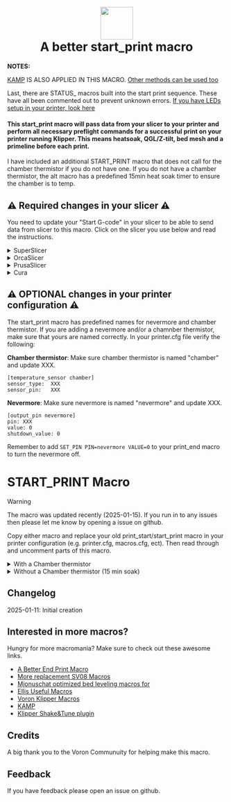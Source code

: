 <h1 align="center">
  <br>
  <img src="img/start.png" width="75""></a>
  <br>
    A better start_print macro
  <br>
</h1>

<b>NOTES:</b>

[KAMP](https://github.com/kyleisah/Klipper-Adaptive-Meshing-Purging) IS ALSO APPLIED IN THIS MACRO. [Other methods can be used too](https://www.printables.com/model/1035759-adaptive-purge-for-any-3d-printer-using-slicer-var)

Last, there are STATUS_ macros built into the start print sequence. These have all been commented out to prevent unknown errors. [If you have LEDs setup in your printer, look here](https://github.com/julianschill/klipper-led_effect)

<h4>This start_print macro will pass data from your slicer to your printer and perform all necessary preflight commands for a successful print on your printer running Klipper. This means heatsoak, QGL/Z-tilt, bed mesh and a primeline before each print.</h4>

<p>I have included an additional START_PRINT macro that does not call for the chamber thermistor if you do not have one. If you do not have a chamber thermistor, the alt macro has a predefined 15min heat soak timer to ensure the chamber is to temp.</p>

## :warning: Required changes in your slicer :warning:
You need to update your "Start G-code" in your slicer to be able to send data from slicer to this macro. Click on the slicer you use below and read the instructions.

<details>
<summary>SuperSlicer</summary>
In Superslicer go to "Printer settings" -> "Custom g-code" -> "Start G-code" and update it to:

```
M104 S0 ; Stops OrcaSlicer from sending temp waits separately
M140 S0
START_PRINT EXTRUDER=[first_layer_temperature] BED=[first_layer_bed_temperature] CHAMBER=[chamber_temperature] MATERIAL=[filament_type]
```
</details>
<details>
<summary>OrcaSlicer</summary>
In OrcaSlicer go to "Printer settings" -> "Machine start g-code" and update it to:

```
M104 S0 ; Stops OrcaSlicer from sending temp waits separately
M140 S0
START_PRINT EXTRUDER=[first_layer_temperature] BED=[first_layer_bed_temperature] CHAMBER=[chamber_temperature] MATERIAL=[filament_type]
```
</details>
<details>
<summary>PrusaSlicer</summary>

In PrusaSlicer go to "Printer settings" -> "Custom g-code" -> "Start G-code" and update it to:

```
M104 S0 ; Stops PrusaSlicer from sending temp waits separately
M140 S0
start_print EXTRUDER=[first_layer_temperature[initial_extruder]] BED=[first_layer_bed_temperature] CHAMBER=[chamber_temperature] MATERIAL=[filament_vendor]
```
</details>
<details>
<summary>Cura</summary>

In Cura go to "Settings" -> "Printer" -> "Manage printers" -> "Machine settings" -> "Start G-code" and update it to:

```
start_print EXTRUDER={material_print_temperature_layer_0} BED={material_bed_temperature_layer_0} CHAMBER={build_volume_temperature} MATERIAL={material_type}
```
</details>

## :warning: OPTIONAL changes in your printer configuration :warning:

The start_print macro has predefined names for nevermore and chamber thermistor. If you are adding a nevermore and/or a chamnber thermistor, make sure that yours are named correctly. In your printer.cfg file verify the following:

**Chamber thermistor**:
Make sure chamber thermistor is named "chamber" and update XXX.

```
[temperature_sensor chamber]
sensor_type:  XXX
sensor_pin:   XXX
```

**Nevermore**:
Make sure nevermore is named "nevermore" and update XXX.

```
[output_pin nevermore]
pin: XXX
value: 0
shutdown_value: 0
```

Remember to add ```SET_PIN PIN=nevermore VALUE=0``` to your print_end macro to turn the nevermore off.

# START_PRINT Macro

> [!WARNING]  
> The macro was updated recently (2025-01-15). If you run in to any issues then please let me know by opening a issue on github.

Copy either macro and replace your old print_start/start_print macro in your printer configuration (e.g. printer.cfg, macros.cfg, ect). Then read through and uncomment parts of this macro.

<details>
<summary>With a Chamber thermistor</summary>
  
```
#####################################################################
#   A better start_print macro
#####################################################################

[gcode_macro START_PRINT]
gcode:
  # This part fetches data from your slicer, such as bed temp, extruder temp, chamber temp, and the size of your printer.
  {% set target_bed = params.BED|int %}
  {% set target_extruder = params.EXTRUDER|int %}
  {% set target_chamber = params.CHAMBER|default("40")|int %}
  {% set x_wait = printer.toolhead.axis_maximum.x|float / 2 %}
  {% set y_wait = printer.toolhead.axis_maximum.y|float / 2 %}

  # Homes the printer, sets absolute positioning, and updates the Stealthburner LEDs.
  #STATUS_HOMING                                                 # Sets SB-LEDs to homing-mode

  {% if printer.toolhead.homed_axes != "xyz" %}
    G28                                                         # Full home (XYZ)
  {% else %}
    G28 Z                                                       # Home only Z if X and Y have been homed
  {% endif %}
                
  G90                                                           # Use absolute/relative coordinates

  M400                                                          # Wait for current moves to finish

  CLEAR_PAUSE

  # Uncomment for bed mesh (1 of 2)
  BED_MESH_CLEAR                                                # Clears old saved bed mesh (if any)

  # Checks if the bed temp is higher than 90C - if so, then trigger a heat soak.
  {% if params.BED|int > 90 %}
    SET_DISPLAY_TEXT MSG="Bed: {target_bed}C"                   # Displays info
    #STATUS_HEATING                                              # Sets SB-LEDs to heating-mode
    M106 S255                                                   # Turns on the PT-fan
    # Uncomment if you have a Nevermore.
    SET_PIN PIN=nevermore VALUE=1                               # Turns on the Nevermore
    G1 X{x_wait} Y{y_wait} Z15 F9000                            # Go to the center of the bed
    M190 S{target_bed}                                          # Sets the target temp for the bed
    SET_DISPLAY_TEXT MSG="Heatsoak: {target_chamber}C"          # Displays info
    TEMPERATURE_WAIT SENSOR="temperature_sensor chamber" MINIMUM={target_chamber}   # Waits for the chamber to reach the desired temp

 # If the bed temp is not over 90c, then handle soak based on material
  {% else %}
    SET_DISPLAY_TEXT MSG="Bed: {target_bed}C"                   # Displays info
    #STATUS_HEATING                                              # Sets SB-leds to heating-mode
    G1 X{x_wait} Y{y_wait} Z15 F9000                            # Go to center of the bed
    M190 S{target_bed}                                          # Sets the target temp for the bed
    
    # Material-based soak times with variant handling
    {% set raw_material = params.MATERIAL|default("PLA")|string|upper %}
    
    # Extract base material type by handling variants
    {% set material = namespace(type="") %}
    {% if "PLA" in raw_material %}
        {% set material.type = "PLA" %}
    {% elif "PETG" in raw_material %}
        {% set material.type = "PETG" %}
    {% elif "TPU" in raw_material or "TPE" in raw_material %}
        {% set material.type = "TPU" %}
    {% elif "PVA" in raw_material %}
        {% set material.type = "PVA" %}
    {% elif "HIPS" in raw_material %}
        {% set material.type = "HIPS" %}
    {% else %}
        {% set material.type = raw_material %}
    {% endif %}

    # Define soak times
    {% set soak_time = {
        "PLA": 180000,    # 3 minutes - Standard PLA soak time
        "PETG": 240000,   # 4 minutes - PETG needs slightly longer to stabilize
        "TPU": 180000,    # 3 minutes - TPU/TPE materials
        "PVA": 180000,    # 3 minutes - Support material, similar to PLA
        "HIPS": 240000    # 4 minutes - When used as support/primary under 90C
    }[material.type]|default(300000) %}    # Default to 5 minutes if material not found
    
    SET_DISPLAY_TEXT MSG="Soak: {soak_time/60000|int}min ({raw_material})"
    G4 P{soak_time}
  {% endif %}

  #   # Comment out for Trident (Z_TILT_ADJUST)
  # {% if 'z_tilt' in printer and not printer.z_tilt.applied %}
  #   #STATUS_LEVELING                                            # Sets SB-LEDs to leveling-mode
  #   SET_DISPLAY_TEXT MSG="Z-tilt adjust"                       # Displays info
  #   Z_TILT_ADJUST                                              # Levels the buildplate via z_tilt_adjust
  #   G28 Z                                                      # Homes Z again after z_tilt_adjust
  # {% endif %}

  # Uncomment for V2 (Quad gantry level AKA QGL)
  #{% if printer.quad_gantry_level.applied == False %}
  #  #STATUS_LEVELING                                             # Sets SB-LEDs to leveling-mode
  #  SET_DISPLAY_TEXT MSG="QGL"                                  # Displays info
  #  QUAD_GANTRY_LEVEL                                           # Levels the gantry
  #  #STATUS_HOMING                                               # Sets SB-LEDs to homing-mode
  #  G28 Z                                                       # Homes Z again after QGL
  #{% endif %}

  # Heating the nozzle to 150C. This helps with getting a correct Z-home
  #STATUS_HEATING                                                # Sets SB-LEDs to heating-mode
  SET_DISPLAY_TEXT MSG="Hotend: 150C"                           # Displays info
  M109 S150                                                     # Heats the nozzle to 150C

  #STATUS_CLEANING                                               # Sets SB-LEDs to cleaning-mode
  CLEAN_NOZZLE EXTRUDER={target_extruder}                       # See: https://github.com/ss1gohan13/SV08-Replacement-Macros/blob/main/macros/macro.cfg

  SMART_PARK                                                    # Parks the toolhead neat the beginning of the print

  # Uncomment for bed mesh (2 of 2)
  #STATUS_MESHING                                                # Sets SB-LEDs to bed mesh-mode
  SET_DISPLAY_TEXT MSG="Bed mesh"                               # Displays info
  BED_MESH_CALIBRATE ADAPTIVE=1                                # Starts bed mesh

  M400                                                          # Wait for current moves to finish

  SMART_PARK                                                    # KAMP smart park

  # Heats up the nozzle to target via data from the slicer
  SET_DISPLAY_TEXT MSG="Hotend: {target_extruder}C"             # Displays info
  #STATUS_HEATING                                                # Sets SB-LEDs to heating-mode
  M107                                                          # Turns off part cooling fan
  M109 S{target_extruder}                                       # Heats the nozzle to printing temp
  
  # Gets ready to print by doing a purge line and updating the SB-LEDs
  SET_DISPLAY_TEXT MSG="The purge..."                           # Displays info
  #STATUS_CLEANING                                               # Sets SB-LEDs to cleaning-mode
  LINE_PURGE                                                    # KAMP line purge

  SET_DISPLAY_TEXT MSG="Printer goes brrr"                      # Displays info
  
  #STATUS_PRINTING                                               # Sets SB-LEDs to printing-mode
```
</details>

<details>
<summary>Without a Chamber thermistor (15 min soak)</summary>
  
```
#####################################################################
#   A better start_print macro
#####################################################################

[gcode_macro START_PRINT]
gcode:
  # This part fetches data from your slicer, such as bed temp, extruder temp, and the size of your printer.
  {% set target_bed = params.BED|int %}
  {% set target_extruder = params.EXTRUDER|int %}
  {% set x_wait = printer.toolhead.axis_maximum.x|float / 2 %}
  {% set y_wait = printer.toolhead.axis_maximum.y|float / 2 %}

  # Homes the printer, sets absolute positioning, and updates the Stealthburner LEDs.
  #STATUS_HOMING                                                 # Sets SB-LEDs to homing-mode

  {% if printer.toolhead.homed_axes != "xyz" %}
    G28                                                         # Full home (XYZ)
  {% else %}
    G28 Z                                                       # Home only Z if X and Y have been homed
  {% endif %}
                
  G90                                                           # Use absolute/relative coordinates

  M400                                                          # Wait for current moves to finish

  CLEAR_PAUSE

  # Uncomment for bed mesh (1 of 2)
  BED_MESH_CLEAR                                                # Clears old saved bed mesh (if any)

  # Checks if the bed temp is higher than 90C - if so, then trigger a fixed 15-minute heatsoak
  {% if params.BED|int > 90 %}
    SET_DISPLAY_TEXT MSG="Bed: {target_bed}C"                   # Displays info
    #STATUS_HEATING                                              # Sets SB-LEDs to heating-mode
    M106 S255                                                   # Turns on the PT-fan at full speed for high temp
    # Uncomment if you have a Nevermore.
    #SET_PIN PIN=nevermore VALUE=1                               # Turns on the Nevermore
    G1 X{x_wait} Y{y_wait} Z15 F9000                            # Go to the center of the bed
    M190 S{target_bed}                                          # Sets the target temp for the bed
    SET_DISPLAY_TEXT MSG="High Temp Heatsoak: 15min"            # Displays info
    G4 P900000                                                  # Wait 15 minutes for heatsoak

  # If the bed temp is not over 90c, then handle soak based on material
  {% else %}
    SET_DISPLAY_TEXT MSG="Bed: {target_bed}C"                   # Displays info
    #STATUS_HEATING                                              # Sets SB-leds to heating-mode
    M106 S150                                                   # Turns on the PT-fan at lower speed for low temp
    G1 X{x_wait} Y{y_wait} Z15 F9000                            # Go to center of the bed
    M190 S{target_bed}                                          # Sets the target temp for the bed
    
    # Material-based soak times with variant handling
    {% set raw_material = params.MATERIAL|default("PLA")|string|upper %}
    
    # Extract base material type by handling variants
    {% set material = namespace(type="") %}
    {% if "PLA" in raw_material %}
        {% set material.type = "PLA" %}
    {% elif "PETG" in raw_material %}
        {% set material.type = "PETG" %}
    {% elif "TPU" in raw_material or "TPE" in raw_material %}
        {% set material.type = "TPU" %}
    {% elif "PVA" in raw_material %}
        {% set material.type = "PVA" %}
    {% elif "HIPS" in raw_material %}
        {% set material.type = "HIPS" %}
    {% else %}
        {% set material.type = raw_material %}
    {% endif %}

    # Define soak times
    {% set soak_time = {
        "PLA": 180000,    # 3 minutes - Standard PLA soak time
        "PETG": 240000,   # 4 minutes - PETG needs slightly longer to stabilize
        "TPU": 180000,    # 3 minutes - TPU/TPE materials
        "PVA": 180000,    # 3 minutes - Support material, similar to PLA
        "HIPS": 240000    # 4 minutes - When used as support/primary under 90C
    }[material.type]|default(300000) %}    # Default to 5 minutes if material not found
    
    SET_DISPLAY_TEXT MSG="Soak: {soak_time/60000|int}min ({raw_material})"
    G4 P{soak_time}
  {% endif %}

  # Comment out for Trident (Z_TILT_ADJUST)
  #{% if 'z_tilt' in printer and not printer.z_tilt.applied %}
  #  STATUS_LEVELING                                            # Sets SB-LEDs to leveling-mode
  #  SET_DISPLAY_TEXT MSG="Z-tilt adjust"                       # Displays info
  #  Z_TILT_ADJUST                                              # Levels the buildplate via z_tilt_adjust
  #  G28 Z                                                      # Homes Z again after z_tilt_adjust
  #{% endif %}

  # Comment out for V2 (Quad gantry level AKA QGL)
  #{% if printer.quad_gantry_level.applied == False %}
  #  STATUS_LEVELING                                             # Sets SB-LEDs to leveling-mode
  #  SET_DISPLAY_TEXT MSG="QGL"                                  # Displays info
  #  QUAD_GANTRY_LEVEL                                           # Levels the gantry
  #  STATUS_HOMING                                               # Sets SB-LEDs to homing-mode
  #  G28 Z                                                       # Homes Z again after QGL
  #{% endif %}

  # Heating the nozzle to 150C. This helps with getting a correct Z-home
  #STATUS_HEATING                                                # Sets SB-LEDs to heating-mode
  SET_DISPLAY_TEXT MSG="Hotend: 150C"                           # Displays info
  M109 S150                                                     # Heats the nozzle to 150C

  #STATUS_CLEANING                                               # Sets SB-LEDs to cleaning-mode
  CLEAN_NOZZLE EXTRUDER={target_extruder}                       # See: https://github.com/ss1gohan13/SV08-Replacement-Macros/blob/main/macros/macro.cfg

  SMART_PARK                                                    # Parks the toolhead near the beginning of the print

  # Uncomment for bed mesh (2 of 2)
  #STATUS_MESHING                                                # Sets SB-LEDs to bed mesh-mode
  SET_DISPLAY_TEXT MSG="Bed mesh"                               # Displays info
  BED_MESH_CALIBRATE ADAPTIVE=1                                 # Starts bed mesh

  M400                                                          # Wait for current moves to finish

  SMART_PARK                                                    # KAMP smart park

  # Heats up the nozzle to target via data from the slicer
  SET_DISPLAY_TEXT MSG="Hotend: {target_extruder}C"             # Displays info
  #STATUS_HEATING                                                # Sets SB-LEDs to heating-mode
  M107                                                          # Turns off part cooling fan
  M109 S{target_extruder}                                       # Heats the nozzle to printing temp
  
  # Gets ready to print by doing a purge line and updating the SB-LEDs
  SET_DISPLAY_TEXT MSG="Printer goes brrr"                      # Displays info
  #STATUS_CLEANING                                               # Sets SB-LEDs to cleaning-mode
  LINE_PURGE                                                    # KAMP line purge
  
  #STATUS_PRINTING                                               # Sets SB-LEDs to printing-mode
```
</details>

## Changelog

2025-01-11: Initial creation 

## Interested in more macros?

Hungry for more macromania? Make sure to check out these awesome links.

- [A Better End Print Macro](https://github.com/ss1gohan13/A-Better-End-Print-Macro)
- [More replacement SV08 Macros](https://github.com/ss1gohan13/SV08-Replacement-Macros)
- [Mjonuschat optimized bed leveling macros for](https://mjonuschat.github.io/voron-mods/docs/guides/optimized-bed-leveling-macros/)
- [Ellis Useful Macros](https://ellis3dp.com/Print-Tuning-Guide/articles/index_useful_macros.html)
- [Voron Klipper Macros](https://github.com/The-Conglomerate/Voron-Klipper-Common/)
- [KAMP](https://github.com/kyleisah/Klipper-Adaptive-Meshing-Purging)
- [Klipper Shake&Tune plugin](https://github.com/Frix-x/klippain-shaketune)


## Credits

A big thank you to the Voron Communuity for helping make this macro. 

## Feedback

If you have feedback please open an issue on github.
